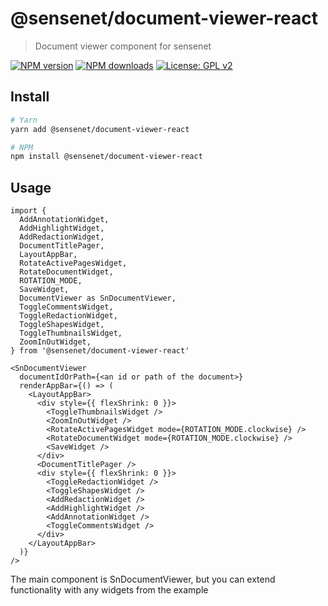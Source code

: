 # @sensenet/document-viewer-react

> Document viewer component for sensenet

[![NPM version](https://img.shields.io/npm/v/@sensenet/document-viewer-react.svg?style=flat)](https://www.npmjs.com/package/@sensenet/document-viewer-react)
[![NPM downloads](https://img.shields.io/npm/dt/@sensenet/document-viewer-react.svg?style=flat)](https://www.npmjs.com/package/@sensenet/document-viewer-react)
[![License: GPL v2](https://img.shields.io/badge/License-GPL%20v2-blue.svg)](https://www.gnu.org/licenses/old-licenses/gpl-2.0.en.html)

## Install

```bash
# Yarn
yarn add @sensenet/document-viewer-react

# NPM
npm install @sensenet/document-viewer-react
```

## Usage

```
import {
  AddAnnotationWidget,
  AddHighlightWidget,
  AddRedactionWidget,
  DocumentTitlePager,
  LayoutAppBar,
  RotateActivePagesWidget,
  RotateDocumentWidget,
  ROTATION_MODE,
  SaveWidget,
  DocumentViewer as SnDocumentViewer,
  ToggleCommentsWidget,
  ToggleRedactionWidget,
  ToggleShapesWidget,
  ToggleThumbnailsWidget,
  ZoomInOutWidget,
} from '@sensenet/document-viewer-react'

<SnDocumentViewer
  documentIdOrPath={<an id or path of the document>}
  renderAppBar={() => (
    <LayoutAppBar>
      <div style={{ flexShrink: 0 }}>
        <ToggleThumbnailsWidget />
        <ZoomInOutWidget />
        <RotateActivePagesWidget mode={ROTATION_MODE.clockwise} />
        <RotateDocumentWidget mode={ROTATION_MODE.clockwise} />
        <SaveWidget />
      </div>
      <DocumentTitlePager />
      <div style={{ flexShrink: 0 }}>
        <ToggleRedactionWidget />
        <ToggleShapesWidget />
        <AddRedactionWidget />
        <AddHighlightWidget />
        <AddAnnotationWidget />
        <ToggleCommentsWidget />
      </div>
    </LayoutAppBar>
  )}
/>
```

The main component is SnDocumentViewer, but you can extend functionality with any widgets from the example
